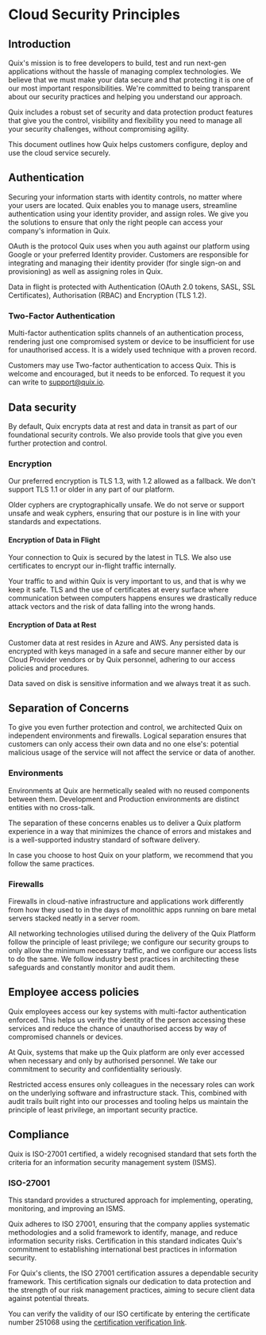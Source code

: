 # Cloud Security Principles

## Introduction

Quix's mission is to free developers to build, test and run next-gen applications without the hassle of managing complex technologies. We believe that we must make your data secure and that protecting it is one of our most important responsibilities. We're committed to being transparent about our security practices and helping you understand our approach.

Quix includes a robust set of security and data protection product features that give you the control, visibility and flexibility you need to manage all your security challenges, without compromising agility.

This document outlines how Quix helps customers configure, deploy and use the cloud service securely.

## Authentication

Securing your information starts with identity controls, no matter where your users are located. Quix enables you to manage users, streamline authentication using your identity provider, and assign roles. We give you the solutions to ensure that only the right people can access your company's information in Quix.

OAuth is the protocol Quix uses when you auth against our platform using Google or your preferred Identity provider. Customers are responsible for integrating and managing their identity provider (for single sign-on and provisioning) as well as assigning roles in Quix.

Data in flight is protected with Authentication (OAuth 2.0 tokens, SASL, SSL Certificates), Authorisation (RBAC) and Encryption (TLS 1.2).

### Two-Factor Authentication

Multi-factor authentication splits channels of an authentication process, rendering just one compromised system or device to be insufficient for use for unauthorised access. It is a widely used technique with a proven record.

Customers may use Two-factor authentication to access Quix. This is welcome and encouraged, but it needs to be enforced. To request it you can write to [support@quix.io](mainto:support@quix.io).

## Data security

By default, Quix encrypts data at rest and data in transit as part of our foundational security controls. We also provide tools that give you even further protection and control.

### Encryption

Our preferred encryption is TLS 1.3, with 1.2 allowed as a fallback. We don't support TLS 1.1 or older in any part of our platform.

Older cyphers are cryptographically unsafe. We do not serve or support unsafe and weak cyphers, ensuring that our posture is in line with your standards and expectations.

#### Encryption of Data in Flight

Your connection to Quix is secured by the latest in TLS. We also use certificates to encrypt our in-flight traffic internally.

Your traffic to and within Quix is very important to us, and that is why we keep it safe. TLS and the use of certificates at every surface where communication between computers happens ensures we drastically reduce attack vectors and the risk of data falling into the wrong hands.

#### Encryption of Data at Rest

Customer data at rest resides in Azure and AWS. Any persisted data is encrypted with keys managed in a safe and secure manner either by our Cloud Provider vendors or by Quix personnel, adhering to our access policies and procedures.

Data saved on disk is sensitive information and we always treat it as such.

## Separation of Concerns

To give you even further protection and control, we architected Quix on independent environments and firewalls. Logical separation ensures that customers can only access their own data and no one else's: potential malicious usage of the service will not affect the service or data of another.

### Environments

Environments at Quix are hermetically sealed with no reused components between them. Development and Production environments are distinct entities with no cross-talk.

The separation of these concerns enables us to deliver a Quix platform experience in a way that minimizes the chance of errors and mistakes and is a well-supported industry standard of software delivery.

In case you choose to host Quix on your platform, we recommend that you follow the same practices.

### Firewalls

Firewalls in cloud-native infrastructure and applications work differently from how they used to in the days of monolithic apps running on bare metal servers stacked neatly in a server room.

All networking technologies utilised during the delivery of the Quix Platform follow the principle of least privilege; we configure our security groups to only allow the minimum necessary traffic, and we configure our access lists to do the same. We follow industry best practices in architecting these safeguards and constantly monitor and audit them.

## Employee access policies

Quix employees access our key systems with multi-factor authentication enforced. This helps us verify the identity of the person accessing these services and reduce the chance of unauthorised access by way of compromised channels or devices.

At Quix, systems that make up the Quix platform are only ever accessed when necessary and only by authorised personnel. We take our commitment to security and confidentiality seriously.

Restricted access ensures only colleagues in the necessary roles can work on the underlying software and infrastructure stack. This, combined with audit trails built right into our processes and tooling helps us maintain the principle of least privilege, an important security practice.

## Compliance

Quix is ISO-27001 certified, a widely recognised standard that sets forth the criteria for an information security management system (ISMS).

### ISO-27001

This standard provides a structured approach for implementing, operating, monitoring, and improving an ISMS.

Quix adheres to ISO 27001, ensuring that the company applies systematic methodologies and a solid framework to identify, manage, and reduce information security risks. Certification in this standard indicates Quix's commitment to establishing international best practices in information security.

For Quix's clients, the ISO 27001 certification assures a dependable security framework. This certification signals our dedication to data protection and the strength of our risk management practices, aiming to secure client data against potential threats.

You can verify the validity of our ISO certificate by entering the certificate number 251068 using the [certification verification link](https://www.british-assessment.co.uk/verify-certification/).
